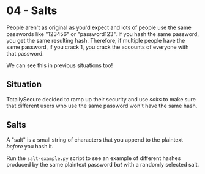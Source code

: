 # 04 - Salts

People aren't as original as you'd expect and lots of people use the same passwords like "123456" or "password123". If you hash the same password, you get the same resulting hash. Therefore, if multiple people have the same password, if you crack 1, you crack the accounts of everyone with that password.

We can see this in previous situations too!

## Situation

TotallySecure decided to ramp up their security and use *salts* to make sure that different users who use the same password won't have the same hash.

## Salts

A "salt" is a small string of characters that you append to the plaintext _before_ you hash it.

Run the `salt-example.py` script to see an example of different hashes produced by the same plaintext password _but_ with a randomly selected salt.
